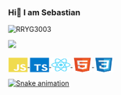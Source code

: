 ### Hi👋 I am Sebastian
![RRYG3003](https://user-images.githubusercontent.com/98099690/184732411-ab82597f-bec0-4077-a354-9b7c1ca37ce8.GIF)
<div align="left">
  <a href="https://github.com/seba-pitra">
  <img height="200em" src="https://github-readme-stats.vercel.app/api/top-langs/?username=seba-pitra&layout=compact&langs_count=7&theme=dark"/>
</div>
<div style="display: inline_block"><br>
  <img align="center" alt="Seba-Js" height="30" width="40" src="https://raw.githubusercontent.com/devicons/devicon/master/icons/javascript/javascript-plain.svg">
  <img align="center" alt="Seba-Ts" height="30" width="40" src="https://raw.githubusercontent.com/devicons/devicon/master/icons/typescript/typescript-plain.svg">
  <img align="center" alt="Seba-React" height="30" width="40" src="https://raw.githubusercontent.com/devicons/devicon/master/icons/react/react-original.svg">
  <img align="center" alt="Seba-HTML" height="30" width="40" src="https://raw.githubusercontent.com/devicons/devicon/master/icons/html5/html5-original.svg">
  <img align="center" alt="Seba-CSS" height="30" width="40" src="https://raw.githubusercontent.com/devicons/devicon/master/icons/css3/css3-original.svg">

</div>
  

![Snake animation](https://github.com/seba-pitra/seba-pitra/blob/output/github-contribution-grid-snake.svg)

